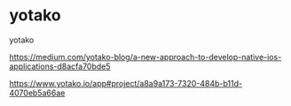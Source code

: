 # yotako
yotako

https://medium.com/yotako-blog/a-new-approach-to-develop-native-ios-applications-d8acfa70bde5

https://www.yotako.io/app#project/a8a9a173-7320-484b-b11d-4070eb5a66ae
